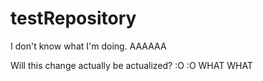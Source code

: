 # testRepository
I don't know what I'm doing. AAAAAA


Will this change actually be actualized? :O :O WHAT WHAT
